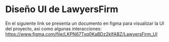 # Diseño UI de LawyersFirm
En el siguiente link se presenta un documento en figma para visualizar la UI del proyecto, así como algunas interacciones:
https://www.figma.com/file/LKPN67Txq0KaBDz2klfABZ/LawyersFirm_UI
